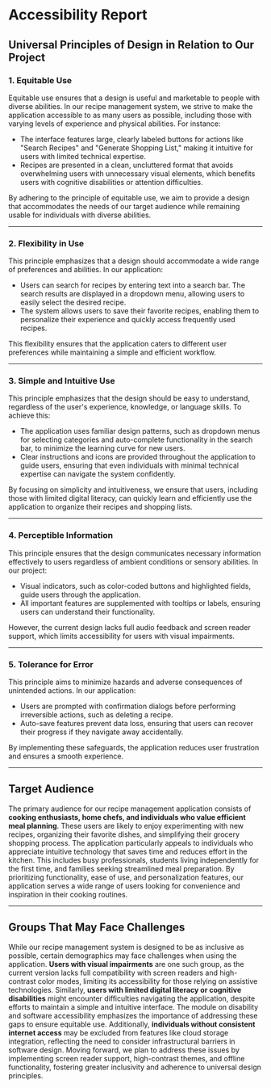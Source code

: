 # Accessibility Report

## Universal Principles of Design in Relation to Our Project

### **1. Equitable Use**
Equitable use ensures that a design is useful and marketable to people with diverse abilities. In our recipe management system, we strive to make the application accessible to as many users as possible, including those with varying levels of experience and physical abilities. For instance:
- The interface features large, clearly labeled buttons for actions like "Search Recipes" and "Generate Shopping List," making it intuitive for users with limited technical expertise.
- Recipes are presented in a clean, uncluttered format that avoids overwhelming users with unnecessary visual elements, which benefits users with cognitive disabilities or attention difficulties.

By adhering to the principle of equitable use, we aim to provide a design that accommodates the needs of our target audience while remaining usable for individuals with diverse abilities.

---

### **2. Flexibility in Use**
This principle emphasizes that a design should accommodate a wide range of preferences and abilities. In our application:
- Users can search for recipes by entering text into a search bar. The search results are displayed in a dropdown menu, allowing users to easily select the desired recipe.
- The system allows users to save their favorite recipes, enabling them to personalize their experience and quickly access frequently used recipes.

This flexibility ensures that the application caters to different user preferences while maintaining a simple and efficient workflow.

---

### **3. Simple and Intuitive Use**
This principle emphasizes that the design should be easy to understand, regardless of the user's experience, knowledge, or language skills. To achieve this:
- The application uses familiar design patterns, such as dropdown menus for selecting categories and auto-complete functionality in the search bar, to minimize the learning curve for new users.
- Clear instructions and icons are provided throughout the application to guide users, ensuring that even individuals with minimal technical expertise can navigate the system confidently.

By focusing on simplicity and intuitiveness, we ensure that users, including those with limited digital literacy, can quickly learn and efficiently use the application to organize their recipes and shopping lists.

---

### **4. Perceptible Information**
This principle ensures that the design communicates necessary information effectively to users regardless of ambient conditions or sensory abilities. In our project:
- Visual indicators, such as color-coded buttons and highlighted fields, guide users through the application.
- All important features are supplemented with tooltips or labels, ensuring users can understand their functionality.

However, the current design lacks full audio feedback and screen reader support, which limits accessibility for users with visual impairments.

---

### **5. Tolerance for Error**
This principle aims to minimize hazards and adverse consequences of unintended actions. In our application:
- Users are prompted with confirmation dialogs before performing irreversible actions, such as deleting a recipe.
- Auto-save features prevent data loss, ensuring that users can recover their progress if they navigate away accidentally.

By implementing these safeguards, the application reduces user frustration and ensures a smooth experience.

---

## Target Audience
The primary audience for our recipe management application consists of **cooking enthusiasts, home chefs, and individuals who value efficient meal planning**. These users are likely to enjoy experimenting with new recipes, organizing their favorite dishes, and simplifying their grocery shopping process. The application particularly appeals to individuals who appreciate intuitive technology that saves time and reduces effort in the kitchen. This includes busy professionals, students living independently for the first time, and families seeking streamlined meal preparation. By prioritizing functionality, ease of use, and personalization features, our application serves a wide range of users looking for convenience and inspiration in their cooking routines.

---

## Groups That May Face Challenges

While our recipe management system is designed to be as inclusive as possible, certain demographics may face challenges when using the application. **Users with visual impairments** are one such group, as the current version lacks full compatibility with screen readers and high-contrast color modes, limiting its accessibility for those relying on assistive technologies. Similarly, **users with limited digital literacy or cognitive disabilities** might encounter difficulties navigating the application, despite efforts to maintain a simple and intuitive interface. The module on disability and software accessibility emphasizes the importance of addressing these gaps to ensure equitable use. Additionally, **individuals without consistent internet access** may be excluded from features like cloud storage integration, reflecting the need to consider infrastructural barriers in software design. Moving forward, we plan to address these issues by implementing screen reader support, high-contrast themes, and offline functionality, fostering greater inclusivity and adherence to universal design principles.
